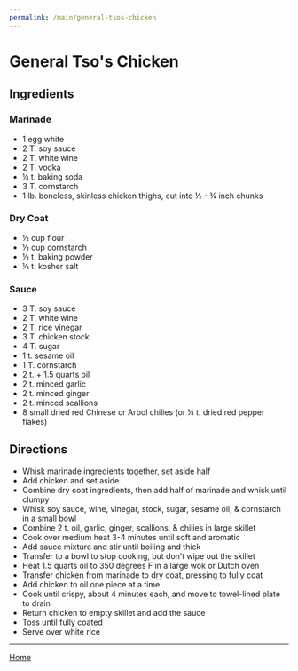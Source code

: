 ```yaml
---
permalink: /main/general-tsos-chicken
---
```

# General Tso's Chicken

## Ingredients

### Marinade

- 1 egg white
- 2 T. soy sauce
- 2 T. white wine
- 2 T. vodka
- ¼ t. baking soda
- 3 T. cornstarch
- 1 lb. boneless, skinless chicken thighs, cut into ½ - ¾ inch chunks

### Dry Coat

- ½ cup flour
- ½ cup cornstarch
- ½ t. baking powder
- ½ t. kosher salt

### Sauce

- 3 T. soy sauce
- 2 T. white wine
- 2 T. rice vinegar
- 3 T. chicken stock
- 4 T. sugar
- 1 t. sesame oil
- 1 T. cornstarch
- 2 t. + 1.5 quarts oil
- 2 t. minced garlic
- 2 t. minced ginger
- 2 t. minced scallions
- 8 small dried red Chinese or Arbol chilies (or ¼ t. dried red pepper flakes)

## Directions

- Whisk marinade ingredients together, set aside half
- Add chicken and set aside
- Combine dry coat ingredients, then add half of marinade and whisk until clumpy
- Whisk soy sauce, wine, vinegar, stock, sugar, sesame oil, & cornstarch in a small bowl
- Combine 2 t. oil, garlic, ginger, scallions, & chilies in large skillet
- Cook over medium heat 3-4 minutes until soft and aromatic
- Add sauce mixture and stir until boiling and thick
- Transfer to a bowl to stop cooking, but don’t wipe out the skillet
- Heat 1.5 quarts oil to 350 degrees F in a large wok or Dutch oven
- Transfer chicken from marinade to dry coat, pressing to fully coat
- Add chicken to oil one piece at a time
- Cook until crispy, about 4 minutes each, and move to towel-lined plate to drain
- Return chicken to empty skillet and add the sauce
- Toss until fully coated
- Serve over white rice

---

[Home](https://thomasjbarrett82.github.io)
